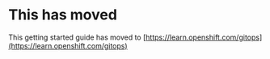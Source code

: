 # This has moved

This getting started guide has moved to [https://learn.openshift.com/gitops](https://learn.openshift.com/gitops)
